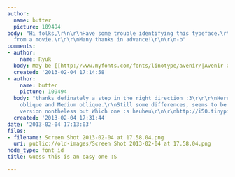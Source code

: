 ```yaml
---
author:
  name: butter
  picture: 109494
body: "Hi folks,\r\n\r\nHave some trouble identifying this typeface.\r\nIt's a subtitle
  from a movie.\r\n\r\nMany thanks in advance!\r\n\r\n-b"
comments:
- author:
    name: Ryuk
  body: May be [[http://www.myfonts.com/fonts/linotype/avenir/|Avenir Oblique]]...
  created: '2013-02-04 17:14:58'
- author:
    name: butter
    picture: 109494
  body: "thanks definately a step in the right direction :3\r\n\r\nHere Avenir Book
    oblique and Medium oblique.\r\nStill some differences, seems to be some Avenir
    version nontheless but Which one :s heuheu\r\n\r\nhttp://i50.tinypic.com/2zitsfn.png"
  created: '2013-02-04 17:31:44'
date: '2013-02-04 17:13:03'
files:
- filename: Screen Shot 2013-02-04 at 17.58.04.png
  uri: public://old-images/Screen Shot 2013-02-04 at 17.58.04.png
node_type: font_id
title: Guess this is an easy one :S

---
```

